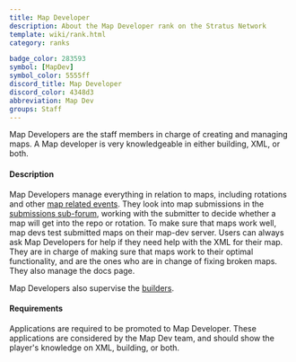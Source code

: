 ```yaml
---
title: Map Developer
description: About the Map Developer rank on the Stratus Network
template: wiki/rank.html
category: ranks

badge_color: 283593
symbol: [MapDev]
symbol_color: 5555ff
discord_title: Map Developer
discord_color: 4348d3
abbreviation: Map Dev
groups: Staff
---
```


Map Developers are the staff members in charge of creating and managing maps. A Map developer is very knowledgeable in either building, XML, or both.

#### Description

Map Developers manage everything in relation to maps, including rotations and other [map related events](https://mcresourcepile.github.io/addon-project/wiki/events). They look into map submissions in the [submissions sub-forum](https://stratus.network/forums/59ac44b7a2e3a9000100004b), working with the submitter to decide whether a map will get into the repo or rotation. To make sure that maps work well, map devs test submitted maps on their map-dev server. Users can always ask Map Developers for help if they need help with the XML for their map. They are in charge of making sure that maps work to their optimal functionality, and are the ones who are in change of fixing broken maps. They also manage the docs page.

Map Developers also supervise the [builders](https://mcresourcepile.github.io/addon-project/wiki/ranks/builder).

#### Requirements

Applications are required to be promoted to Map Developer. These applications are considered by the Map Dev team, and should show the player's knowledge on XML, building, or both.
